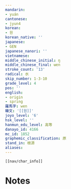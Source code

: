 ```yaml
---
mandarin:
- yuán
cantonese:
- jyun4
korean:
- 원
korean_native: ''
japanese:
- GEN
japanese_nanori: ''
vietnamese:
middle_chinese_initial: ŋ
middle_chinese_final: ʉɐn
stroke_count: '13'
radical: 水
skip_number: 1-3-10
grade_level: 4
pos: ''
english:
- origin
- spring
羅馬字: wen
韓文: '[[원]]'
joyo_level: '6'
hsk_level: ''
hanmun_edu_level: 高等
danayo_id: 4166
mc_id: 1852
graphemic_classification: 原
stand_in: 根源
aliases:
---
```

```meta-bind-embed
[[nav/char_info]]
```

# Notes
